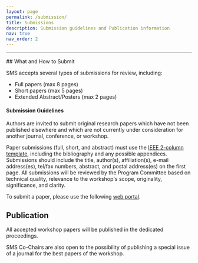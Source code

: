 ```yaml
---
layout: page
permalink: /submission/
title: Submissions
description: Submission guidelines and Publication information
nav: true
nav_order: 2
---
```

<hr>
## What and How to Submit 

SMS accepts several types of submissions for review, including:

- Full papers (max 8 pages)
- Short papers (max 5 pages)
- Extended Abstract/Posters (max 2 pages)


#### Submission Guidelines

Authors are invited to submit original research papers which have not been published elsewhere and which are not currently under consideration for another journal, conference, or workshop.

Paper submissions (full, short, and abstract) must use the <a href="http://www.ieee.org/web/publications/pubservices/confpub/AuthorTools/conferenceTemplates.html">IEEE 2-column template</a>, including the bibliography and any possible appendices.
Submissions should include the title, author(s), affiliation(s), e-mail address(es), tel/fax numbers, abstract, and postal address(es) on the first page.
All submissions will be reviewed by the Program Committee based on technical quality, relevance to the workshop's scope, originality, significance, and clarity. 

To submit a paper, please use the following <a href="">web portal</a>.


## Publication
All accepted workshop papers will be published in the dedicated proceedings.

SMS Co-Chairs are also open to the possibility of publishing a special issue of a journal for the best papers of the workshop.
